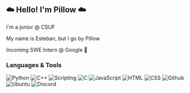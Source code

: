 
## ☁️ Hello! I'm Pillow ☁️
I'm a junior @ CSUF

My name is Esteban, but I go by Pillow

Incoming SWE Intern @ Google 👀

### Languages & Tools
![Python](https://camo.githubusercontent.com/0d30a017c005e377f9be5d95c4045ceecc1cb855203728f29b522b719c33b017/68747470733a2f2f696d672e736869656c64732e696f2f62616467652f507974686f6e2d3134333534433f7374796c653d666c61742d737175617265266c6f676f3d707974686f6e266c6f676f436f6c6f723d7768697465) ![C++](https://camo.githubusercontent.com/b6506475451add0a6ebcb3bae74acbda79e3101fa9f39153f5fb35b8f9ec3dbd/68747470733a2f2f696d672e736869656c64732e696f2f62616467652f2d432b2b2d3030374143433f7374796c653d666c61742d737175617265266c6f676f3d63706c7573706c7573266c6f676f436f6c6f723d7768697465) ![Scripting](https://camo.githubusercontent.com/7cb02402288b114c178ff21c66c7e4dd717c53dbbacec7cd6a8f089c2aedf95a/68747470733a2f2f696d672e736869656c64732e696f2f62616467652f5368656c6c5f5363726970742d3132313031313f7374796c653d666c61742d737175617265266c6f676f3d676e752d62617368266c6f676f436f6c6f723d7768697465)  ![C](https://camo.githubusercontent.com/a9709f13bd9dea57772a81a88bd4a0c02e715e64b2e5899ddb7ee64e6972ef4c/68747470733a2f2f696d672e736869656c64732e696f2f62616467652f432d3030353939433f7374796c653d666c61742d737175617265266c6f676f3d63266c6f676f436f6c6f723d7768697465) ![JavaScript](https://camo.githubusercontent.com/cf1a0ef083a2372d7f66b4691d5d25bfd8c098f42871e8da90edb1f32ed187c4/68747470733a2f2f696d672e736869656c64732e696f2f62616467652f2d4a6176615363726970742d626c61636b3f7374796c653d666c61742d737175617265266c6f676f3d6a617661736372697074) ![HTML](https://camo.githubusercontent.com/1428d3381068889b7e7904975776e4d3a873215e423448c9fd8159b792e318fb/68747470733a2f2f696d672e736869656c64732e696f2f62616467652f48544d4c2d3233393132303f7374796c653d666c61742d737175617265266c6f676f3d68746d6c35266c6f676f436f6c6f723d7768697465)
![CSS](https://camo.githubusercontent.com/ad98cda49f19233585eb168e6c91078b470aad1100f589711d69d2dec2aadea3/68747470733a2f2f696d672e736869656c64732e696f2f62616467652f4353532d3233393132303f267374796c653d666c61742d737175617265266c6f676f3d63737333266c6f676f436f6c6f723d7768697465) ![Github](https://camo.githubusercontent.com/85dc47a56a4e73ae7b6e64b3b4416785497e74219ae179ae8faaaca10d5a78d9/68747470733a2f2f696d672e736869656c64732e696f2f62616467652f2d4769744875622d3138313731373f7374796c653d666c61742d737175617265266c6f676f3d676974687562) ![Ubuntu](https://camo.githubusercontent.com/939d08fd268861935fe6ae623869875bfdbecc1ef5d3878652542c31b505eade/68747470733a2f2f696d672e736869656c64732e696f2f62616467652f5562756e74752d4539353432303f7374796c653d666c61742d737175617265266c6f676f3d7562756e7475266c6f676f436f6c6f723d7768697465) ![Discord](https://camo.githubusercontent.com/4eeaee56dd78965804e540578b8dc3e2051ced72f2f0b268ba106e6d6c0ebdbd/68747470733a2f2f696d672e736869656c64732e696f2f62616467652f446973636f72642d3732383944413f7374796c653d666c61742d737175617265266c6f676f3d646973636f7264266c6f676f436f6c6f723d7768697465)


<!--
Icons are from this profile: https://github.com/durgeshsamariya/awesome-github-profile-readme-templates/blob/master/templates/FahimFBA.md
-->
